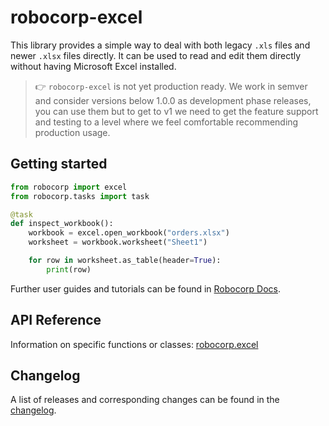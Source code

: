 # robocorp-excel

This library provides a simple way to deal with both legacy `.xls` files
and newer `.xlsx` files directly. It can be used to read and edit them
directly without having Microsoft Excel installed.

> 👉 `robocorp-excel` is not yet production ready. 
> We work in semver and consider versions below 1.0.0 as development phase releases, you can use them but to get to v1 we need to get the 
> feature support and testing to a level where we feel comfortable recommending production usage.

## Getting started

```python
from robocorp import excel
from robocorp.tasks import task

@task
def inspect_workbook():
    workbook = excel.open_workbook("orders.xlsx")
    worksheet = workbook.worksheet("Sheet1")

    for row in worksheet.as_table(header=True):
    	print(row)
```

Further user guides and tutorials can be found in [Robocorp Docs](https://robocorp.com/docs).

## API Reference

Information on specific functions or classes: [robocorp.excel](https://github.com/robocorp/robocorp/blob/master/excel/docs/api/robocorp.excel.md)

## Changelog

A list of releases and corresponding changes can be found in the
[changelog](https://github.com/robocorp/robocorp/blob/master/excel/docs/CHANGELOG.md).
